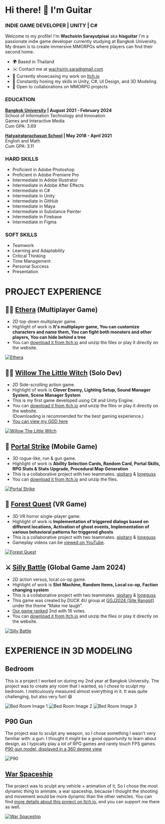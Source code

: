 # Hi there! 👋 I'm Guitar
### INDIE GAME DEVELOPER | UNITY | C# 

Welcome to my profile! I'm **Wachsirin Sarayutpisai** aka **hisguitar** I'm a passionate indie game developer currently studying at Bangkok University. My dream is to create immersive MMORPGs where players can find their second home.
* 🌍 Based in Thailand
* ✉️ Contact me at [wachsirin.sara@gmail.com](mailto:wachsirin.sara@gmail.com)
* 🚀 Currently showcasing my work on [Itch.io](https://hisguitar.itch.io/)
* 🧠 Constantly honing my skills in Unity, C#, UI Design, and 3D Modeling
* 🤝 Open to collaborations on MMORPG projects

### EDUCATION
**[Bangkok University](https://www.bu.ac.th/th) | August 2021 - February 2024**  
School of Information Technology and Innovation  
Games and Interactive Media  
Cum GPA: 3.69

**[Hatyairatprachasun School](http://www.hatyairat.ac.th/) | May 2018 - April 2021**  
English and Math  
Cum GPA: 3.11

### HARD SKILLS
* Proficient in Adobe Photoshop
* Proficient in Adobe Premiere Pro
* Intermediate in Adobe Illustrator
* Intermediate in Adobe After Effects
* Intermediate in C#
* Intermediate in Unity
* Intermediate in GitHub
* Intermediate in Maya
* Intermediate in Substance Painter
* Intermediate in Firebase
* Intermediate in Figma

### SOFT SKILLS
* Teamwork
* Learning and Adaptability
* Critical Thinking
* Time Management
* Personal Success
* Presentation

# PROJECT EXPERIENCE
## 🧙‍♂️ [Ethera](https://hisguitar.itch.io/ethera) (Multiplayer Game)
* 2D top-down multiplayer game.
* Highlight of work is **It's multiplayer game, You can customize characters and name them, You can fight both monsters and other players, You can hide behind a tree**
* You can [download it from Itch.io](https://hisguitar.itch.io/ethera) and unzip the files or play it directly on the website.  
<a href="https://hisguitar.itch.io/ethera">
  <img src="Ethera_Cover.png" alt="Ethera" title="Ethera">
</a>

## 🧙‍♂️ [Willow The Little Witch](https://hisguitar.itch.io/willow) (Solo Dev)
* 2D Side-scrolling action game.
* Highlight of work is **Clever Enemy, Lighting Setup, Sound Manager System, Scene Manager System**
* This is my first game developed using C# and Unity Engine.
* You can [download it from Itch.io](https://hisguitar.itch.io/willow) and unzip the files or play it directly on the website.  
  (Downloading is recommended for the best gaming experience.)
* [You can view my GDD here](https://github.com/hisguitar/willow)
<a href="https://hisguitar.itch.io/willow">
  <img src="Willow_Cover.png" alt="Willow The Little Witch" title="Willow The Little Witch">
</a>

## 🌟 [Portal Strike](https://hisguitar.itch.io/portal-strike) (Mobile Game)
* 3D rogue-like, run & gun game.
* Highlight of work is **Ability Selection Cards, Random Card, Portal Skills, RPG Stats & Stats Upgrade, Procedural Map Generation**
* This is a collaborative project with two teammates. [qiqitaro](https://github.com/cheqii) & [loneguss](https://github.com/loneguss)
* You can [download it from Itch.io](https://hisguitar.itch.io/portal-strike) and unzip the files.
<a href="https://hisguitar.itch.io/portal-strike">
  <img src="PortalStrike_Cover.png" alt="Portal Strike" title="Portal Strike">
</a>

## 🎃 [Forest Quest](https://youtu.be/P7xZljkSM3Q?si=lK7ubU4eHmOwwfuc) (VR Game)
* 3D VR horror single-player game.
* Highlight of work is **Implementation of triggered dialogs based on different locations, Activation of ghost events, Implementation of various behavioral patterns for triggered ghosts**
* This is a collaborative project with two teammates. [qiqitaro](https://github.com/cheqii) & [loneguss](https://github.com/loneguss)
* Gameplay videos can be [viewed on YouTube](https://youtu.be/P7xZljkSM3Q?si=lK7ubU4eHmOwwfuc).
<a href="https://youtu.be/P7xZljkSM3Q?si=lK7ubU4eHmOwwfuc">
  <img src="ForestQuest_Cover.jpg" alt="Forest Quest" title="Forest Quest">
</a>

## ⚔ [Silly Battle](https://qiqitaro.itch.io/silly-battle) (Global Game Jam 2024)
* 2D action versus, local co-op game.
* Highlight of work is **Slot Machine, Random Items, Local co-op, Faction changing system**
* This is a collaborative project with two teammates. [qiqitaro](https://github.com/cheqii) & [loneguss](https://github.com/loneguss)
* This game was created by DUCK 4U group at [GGJ2024 (Site Rangsit)](https://globalgamejam.org/jam-sites/2024/rangsit-university) under the theme “Make me laugh”.
* [Our game ranked](https://web.facebook.com/ThaiGameJam/videos/393072943374390/) 2nd with 16 votes.
* You can [download it from Itch.io](https://qiqitaro.itch.io/silly-battle) and unzip the files or play it directly on the website.
<a href="https://qiqitaro.itch.io/silly-battle">
  <img src="SillyBattle_Cover.png" alt="Silly Battle" title="Silly Battle (Global Game Jam 2024)">
</a>

# EXPERIENCE IN 3D MODELING
## Bedroom
This is a project I worked on during my 2nd year at Bangkok University. The project was to create any room that I wanted, so I chose to sculpt my bedroom. I meticulously measured almost everything in it. It was quite challenging, but also very fun! 😄

![Bed Room Image 1](BedRoom_1.jpg)
![Bed Room Image 2](BedRoom_2.jpg)
![Bed Room Image 3](BedRoom_3.jpg)

## P90 Gun
The project was to sculpt any weapon, so I chose something I wasn't very familiar with: a gun. I thought it might be a good opportunity to learn about design, as I typically play a lot of RPG games and rarely touch FPS games.
[P90 gun model, displayed in a 360 degree view](https://www.youtube.com/watch?v=DN2iyGtyXkE)

![P90](P90.png)

## [War Spaceship](https://hisguitar.itch.io/warspaceship)
The project was to sculpt any vehicle + animation of it, So I chose the most dynamic thing to animate, a war spaceship, because I thought the shooting and movement would be more dynamic than the other vehicles.
You can find [more details about this project on Itch.io](https://hisguitar.itch.io/warspaceship), and you can support me there as well.

<a href="https://hisguitar.itch.io/warspaceship">
  <img src="WarSpaceship.png" alt="War Spaceship" title="War Spaceship">
</a>
